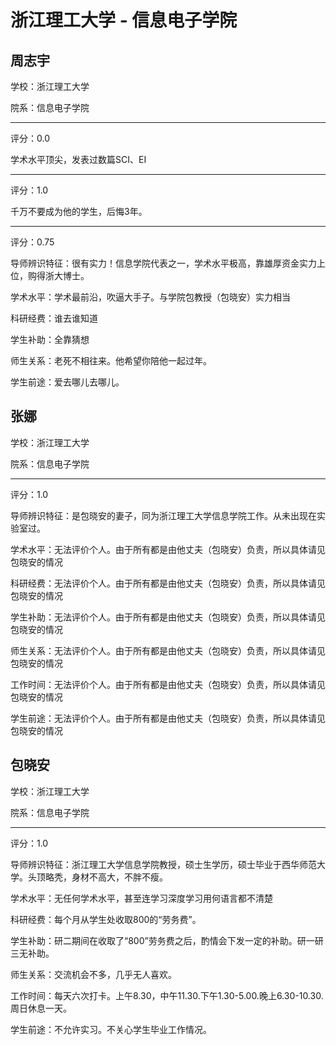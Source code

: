 # 浙江理工大学 - 信息电子学院

## 周志宇

学校：浙江理工大学

院系：信息电子学院

* * *

评分：0.0

学术水平顶尖，发表过数篇SCI、EI

* * *

评分：1.0

千万不要成为他的学生，后悔3年。

* * *

评分：0.75

导师辨识特征：很有实力！信息学院代表之一，学术水平极高，靠雄厚资金实力上位，购得浙大博士。

学术水平：学术最前沿，吹逼大手子。与学院包教授（包晓安）实力相当

科研经费：谁去谁知道

学生补助：全靠猜想

师生关系：老死不相往来。他希望你陪他一起过年。

学生前途：爱去哪儿去哪儿。

## 张娜

学校：浙江理工大学

院系：信息电子学院

* * *

评分：1.0

导师辨识特征：是包晓安的妻子，同为浙江理工大学信息学院工作。从未出现在实验室过。

学术水平：无法评价个人。由于所有都是由他丈夫（包晓安）负责，所以具体请见包晓安的情况

科研经费：无法评价个人。由于所有都是由他丈夫（包晓安）负责，所以具体请见包晓安的情况

学生补助：无法评价个人。由于所有都是由他丈夫（包晓安）负责，所以具体请见包晓安的情况

师生关系：无法评价个人。由于所有都是由他丈夫（包晓安）负责，所以具体请见包晓安的情况

工作时间：无法评价个人。由于所有都是由他丈夫（包晓安）负责，所以具体请见包晓安的情况

学生前途：无法评价个人。由于所有都是由他丈夫（包晓安）负责，所以具体请见包晓安的情况

## 包晓安

学校：浙江理工大学

院系：信息电子学院

* * *

评分：1.0

导师辨识特征：浙江理工大学信息学院教授，硕士生学历，硕士毕业于西华师范大学。头顶略秃，身材不高大，不胖不瘦。

学术水平：无任何学术水平，甚至连学习深度学习用何语言都不清楚

科研经费：每个月从学生处收取800的“劳务费”。

学生补助：研二期间在收取了“800”劳务费之后，酌情会下发一定的补助。研一研三无补助。

师生关系：交流机会不多，几乎无人喜欢。

工作时间：每天六次打卡。上午8.30，中午11.30.下午1.30-5.00.晚上6.30-10.30.周日休息一天。

学生前途：不允许实习。不关心学生毕业工作情况。
